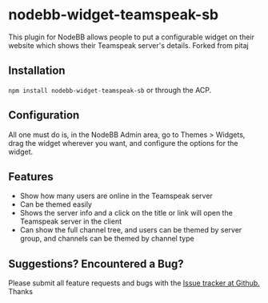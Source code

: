 # nodebb-widget-teamspeak-sb

This plugin for NodeBB allows people to put a configurable widget on their website which shows their Teamspeak server's details. Forked from pitaj

## Installation

`npm install nodebb-widget-teamspeak-sb` or through the ACP.

## Configuration
All one must do is, in the NodeBB Admin area, go to Themes > Widgets, drag the widget wherever you want, and configure the options for the widget.

## Features
* Show how many users are online in the Teamspeak server
* Can be themed easily
* Shows the server info and a click on the title or link will open the Teamspeak server in the client
* Can show the full channel tree, and users can be themed by server group, and channels can be themed by channel type

## Suggestions? Encountered a Bug?
Please submit all feature requests and bugs with the [Issue tracker at Github.](https://github.com/Stonebound/nodebb-widget-teamspeak/issues) Thanks
